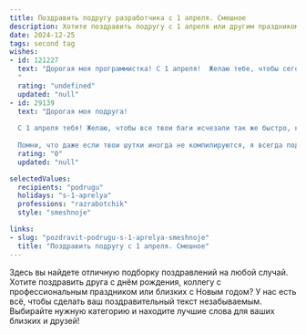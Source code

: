 ```yaml
---
title: Поздравить подругу разработчика с 1 апреля. Смешное
description: Хотите поздравить подругу с 1 апреля или другим праздником? Наш ИИ создаст незабываемое поздравление, а вы обязательно выделитесь среди других.  
date: 2024-12-25
tags: second tag
wishes:
- id: 121227
  text: "Дорогая моя программистка! С 1 апреля!  Желаю тебе, чтобы сегодня все баги в твоей жизни были такими же милыми и безобидными, как глюки в старом коде, которые можно легко пофиксить чашечкой кофе и хорошим настроением! Пусть твой день будет полон неожиданных, но приятных сюрпризов, а  код компилируется без единой ошибки (ну, почти!).  С праздником,  лучший разработчик, которого я знаю! 😉
  "
  rating: "undefined"
  updated: "null"
- id: 29139
  text: "Дорогая моя подруга!
  
  С 1 апреля тебя! Желаю, чтобы все твои баги исчезали так же быстро, как весенний снег, а код компилировался с первой попытки! Пусть у тебя всегда будет много удачных дебагов и минимальное количество встреч с идиотами в чате. Смех, радость и хорошее настроение пусть фиксируются в каждом твоем проекте!
  
  Помни, что даже если твои шутки иногда не компилируются, я всегда поддержу и поаплодирую! С праздником, шутница-разработчица! Будь на высоте и не забывай, что лучший код — это тот, который написан с улыбкой!"
  rating: "0"
  updated: "null"

selectedValues:
  recipients: "podrugu"
  holidays: "s-1-aprelya"
  professions: "razrabotchik"
  style: "smeshnoje"

links:
- slug: "pozdravit-podrugu-s-1-aprelya-smeshnoje"
  title: "Поздравить подругу с 1 апреля. Смешное"
---
```


Здесь вы найдете отличную подборку поздравлений на любой случай. 
Хотите поздравить друга с днём рождения, коллегу с профессиональным праздником или близких с Новым годом? У нас есть всё, чтобы сделать ваш поздравительный текст незабываемым. Выбирайте нужную категорию и находите лучшие слова для ваших близких и друзей!
